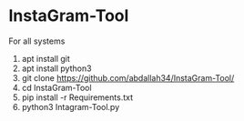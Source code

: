 # InstaGram-Tool
For all systems
1) apt install git
2) apt install python3
3) git clone https://github.com/abdallah34/InstaGram-Tool/
4) cd InstaGram-Tool
5) pip install -r Requirements.txt
6) python3 Intagram-Tool.py
